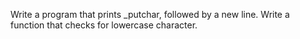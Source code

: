 Write a program that prints _putchar, followed by a new line.
Write a function that checks for lowercase character.
